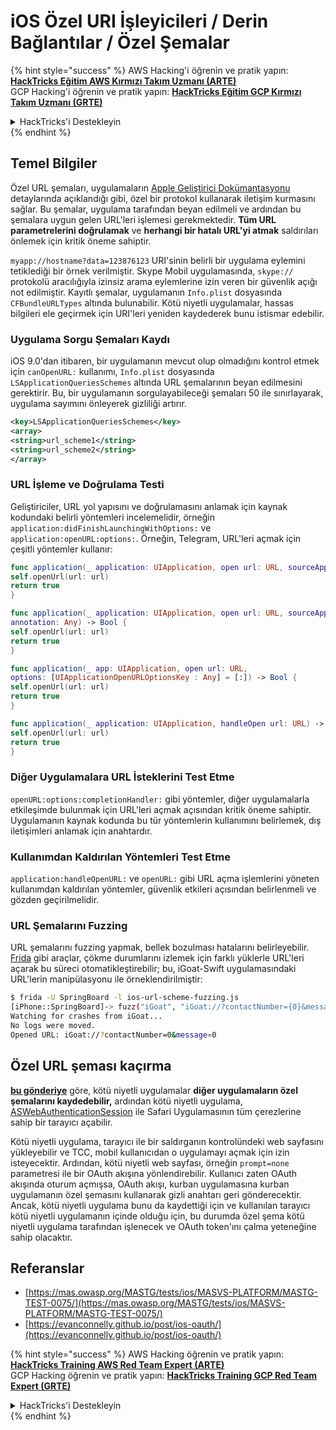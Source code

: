 # iOS Özel URI İşleyicileri / Derin Bağlantılar / Özel Şemalar

{% hint style="success" %}
AWS Hacking'i öğrenin ve pratik yapın:<img src="../../.gitbook/assets/arte.png" alt="" data-size="line">[**HackTricks Eğitim AWS Kırmızı Takım Uzmanı (ARTE)**](https://training.hacktricks.xyz/courses/arte)<img src="../../.gitbook/assets/arte.png" alt="" data-size="line">\
GCP Hacking'i öğrenin ve pratik yapın: <img src="../../.gitbook/assets/grte.png" alt="" data-size="line">[**HackTricks Eğitim GCP Kırmızı Takım Uzmanı (GRTE)**<img src="../../.gitbook/assets/grte.png" alt="" data-size="line">](https://training.hacktricks.xyz/courses/grte)

<details>

<summary>HackTricks'i Destekleyin</summary>

* [**abonelik planlarını**](https://github.com/sponsors/carlospolop) kontrol edin!
* **💬 [**Discord grubuna**](https://discord.gg/hRep4RUj7f) veya [**telegram grubuna**](https://t.me/peass) katılın ya da **Twitter'da** 🐦 [**@hacktricks\_live**](https://twitter.com/hacktricks\_live)**'i takip edin.**
* **Hacking ipuçlarını paylaşmak için** [**HackTricks**](https://github.com/carlospolop/hacktricks) ve [**HackTricks Cloud**](https://github.com/carlospolop/hacktricks-cloud) github reposuna PR gönderin.

</details>
{% endhint %}

## Temel Bilgiler

Özel URL şemaları, uygulamaların [Apple Geliştirici Dokümantasyonu](https://developer.apple.com/library/content/documentation/iPhone/Conceptual/iPhoneOSProgrammingGuide/Inter-AppCommunication/Inter-AppCommunication.html#//apple\_ref/doc/uid/TP40007072-CH6-SW1) detaylarında açıklandığı gibi, özel bir protokol kullanarak iletişim kurmasını sağlar. Bu şemalar, uygulama tarafından beyan edilmeli ve ardından bu şemalara uygun gelen URL'leri işlemesi gerekmektedir. **Tüm URL parametrelerini doğrulamak** ve **herhangi bir hatalı URL'yi atmak** saldırıları önlemek için kritik öneme sahiptir.

`myapp://hostname?data=123876123` URI'sinin belirli bir uygulama eylemini tetiklediği bir örnek verilmiştir. Skype Mobil uygulamasında, `skype://` protokolü aracılığıyla izinsiz arama eylemlerine izin veren bir güvenlik açığı not edilmiştir. Kayıtlı şemalar, uygulamanın `Info.plist` dosyasında `CFBundleURLTypes` altında bulunabilir. Kötü niyetli uygulamalar, hassas bilgileri ele geçirmek için URI'leri yeniden kaydederek bunu istismar edebilir.

### Uygulama Sorgu Şemaları Kaydı

iOS 9.0'dan itibaren, bir uygulamanın mevcut olup olmadığını kontrol etmek için `canOpenURL:` kullanımı, `Info.plist` dosyasında `LSApplicationQueriesSchemes` altında URL şemalarının beyan edilmesini gerektirir. Bu, bir uygulamanın sorgulayabileceği şemaları 50 ile sınırlayarak, uygulama sayımını önleyerek gizliliği artırır.
```xml
<key>LSApplicationQueriesSchemes</key>
<array>
<string>url_scheme1</string>
<string>url_scheme2</string>
</array>
```
### URL İşleme ve Doğrulama Testi

Geliştiriciler, URL yol yapısını ve doğrulamasını anlamak için kaynak kodundaki belirli yöntemleri incelemelidir, örneğin `application:didFinishLaunchingWithOptions:` ve `application:openURL:options:`. Örneğin, Telegram, URL'leri açmak için çeşitli yöntemler kullanır:
```swift
func application(_ application: UIApplication, open url: URL, sourceApplication: String?) -> Bool {
self.openUrl(url: url)
return true
}

func application(_ application: UIApplication, open url: URL, sourceApplication: String?,
annotation: Any) -> Bool {
self.openUrl(url: url)
return true
}

func application(_ app: UIApplication, open url: URL,
options: [UIApplicationOpenURLOptionsKey : Any] = [:]) -> Bool {
self.openUrl(url: url)
return true
}

func application(_ application: UIApplication, handleOpen url: URL) -> Bool {
self.openUrl(url: url)
return true
}
```
### Diğer Uygulamalara URL İsteklerini Test Etme

`openURL:options:completionHandler:` gibi yöntemler, diğer uygulamalarla etkileşimde bulunmak için URL'leri açmak açısından kritik öneme sahiptir. Uygulamanın kaynak kodunda bu tür yöntemlerin kullanımını belirlemek, dış iletişimleri anlamak için anahtardır.

### Kullanımdan Kaldırılan Yöntemleri Test Etme

`application:handleOpenURL:` ve `openURL:` gibi URL açma işlemlerini yöneten kullanımdan kaldırılan yöntemler, güvenlik etkileri açısından belirlenmeli ve gözden geçirilmelidir.

### URL Şemalarını Fuzzing

URL şemalarını fuzzing yapmak, bellek bozulması hatalarını belirleyebilir. [Frida](https://codeshare.frida.re/@dki/ios-url-scheme-fuzzing/) gibi araçlar, çökme durumlarını izlemek için farklı yüklerle URL'leri açarak bu süreci otomatikleştirebilir; bu, iGoat-Swift uygulamasındaki URL'lerin manipülasyonu ile örneklendirilmiştir:
```bash
$ frida -U SpringBoard -l ios-url-scheme-fuzzing.js
[iPhone::SpringBoard]-> fuzz("iGoat", "iGoat://?contactNumber={0}&message={0}")
Watching for crashes from iGoat...
No logs were moved.
Opened URL: iGoat://?contactNumber=0&message=0
```
## Özel URL şeması kaçırma

[**bu gönderiye**](https://evanconnelly.github.io/post/ios-oauth/) göre, kötü niyetli uygulamalar **diğer uygulamaların özel şemalarını kaydedebilir,** ardından kötü niyetli uygulama, [ASWebAuthenticationSession](https://developer.apple.com/documentation/authenticationservices/aswebauthenticationsession/2990952-init#parameters) ile Safari Uygulamasının tüm çerezlerine sahip bir tarayıcı açabilir.&#x20;

Kötü niyetli uygulama, tarayıcı ile bir saldırganın kontrolündeki web sayfasını yükleyebilir ve TCC, mobil kullanıcıdan o uygulamayı açmak için izin isteyecektir. Ardından, kötü niyetli web sayfası, örneğin `prompt=none` parametresi ile bir OAuth akışına yönlendirebilir. Kullanıcı zaten OAuth akışında oturum açmışsa, OAuth akışı, kurban uygulamasına kurban uygulamanın özel şemasını kullanarak gizli anahtarı geri gönderecektir.\
Ancak, kötü niyetli uygulama bunu da kaydettiği için ve kullanılan tarayıcı kötü niyetli uygulamanın içinde olduğu için, bu durumda özel şema kötü niyetli uygulama tarafından işlenecek ve OAuth token'ını çalma yeteneğine sahip olacaktır.

## Referanslar

* [https://mas.owasp.org/MASTG/tests/ios/MASVS-PLATFORM/MASTG-TEST-0075/](https://mas.owasp.org/MASTG/tests/ios/MASVS-PLATFORM/MASTG-TEST-0075/)
* [https://evanconnelly.github.io/post/ios-oauth/](https://evanconnelly.github.io/post/ios-oauth/)

{% hint style="success" %}
AWS Hacking öğrenin ve pratik yapın:<img src="../../.gitbook/assets/arte.png" alt="" data-size="line">[**HackTricks Training AWS Red Team Expert (ARTE)**](https://training.hacktricks.xyz/courses/arte)<img src="../../.gitbook/assets/arte.png" alt="" data-size="line">\
GCP Hacking öğrenin ve pratik yapın: <img src="../../.gitbook/assets/grte.png" alt="" data-size="line">[**HackTricks Training GCP Red Team Expert (GRTE)**<img src="../../.gitbook/assets/grte.png" alt="" data-size="line">](https://training.hacktricks.xyz/courses/grte)

<details>

<summary>HackTricks'i Destekleyin</summary>

* [**abonelik planlarını**](https://github.com/sponsors/carlospolop) kontrol edin!
* **💬 [**Discord grubuna**](https://discord.gg/hRep4RUj7f) veya [**telegram grubuna**](https://t.me/peass) katılın ya da **Twitter'da** 🐦 [**@hacktricks\_live**](https://twitter.com/hacktricks\_live)** bizi takip edin.**
* **Hacking ipuçlarını paylaşmak için** [**HackTricks**](https://github.com/carlospolop/hacktricks) ve [**HackTricks Cloud**](https://github.com/carlospolop/hacktricks-cloud) github reposuna PR gönderin.

</details>
{% endhint %}
